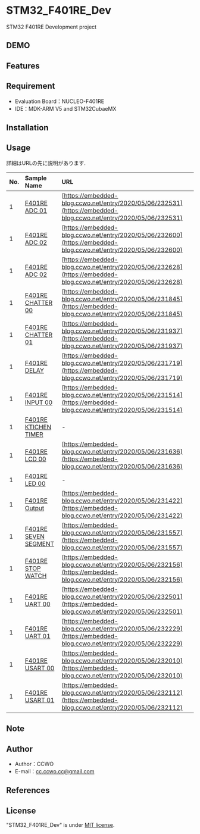 # STM32_F401RE_Dev

STM32 F401RE Development project

## DEMO

## Features

## Requirement

- Evaluation Board：NUCLEO-F401RE
- IDE：MDK-ARM V5 and STM32CubaeMX

## Installation

## Usage

詳細はURLの先に説明があります.

|No.|Sample Name|URL|
|:--|:--|:--|
|1|[F401RE ADC 01](MDKARM/F401RE_ADC_01/)                 |[https://embedded-blog.ccwo.net/entry/2020/05/06/232531](https://embedded-blog.ccwo.net/entry/2020/05/06/232531)|
|1|[F401RE ADC 02](MDKARM/F401RE_ADC_02/)                 |[https://embedded-blog.ccwo.net/entry/2020/05/06/232600](https://embedded-blog.ccwo.net/entry/2020/05/06/232600)|
|1|[F401RE ADC 02](MDKARM/F401RE_ADC_03/)                 |[https://embedded-blog.ccwo.net/entry/2020/05/06/232628](https://embedded-blog.ccwo.net/entry/2020/05/06/232628)|
|1|[F401RE CHATTER 00](MDKARM/F401RE_chatter_00/)         |[https://embedded-blog.ccwo.net/entry/2020/05/06/231845](https://embedded-blog.ccwo.net/entry/2020/05/06/231845)|
|1|[F401RE CHATTER 01](MDKARM/F401RE_chatter_01/)         |[https://embedded-blog.ccwo.net/entry/2020/05/06/231937](https://embedded-blog.ccwo.net/entry/2020/05/06/231937)|
|1|[F401RE DELAY](MDKARM/F401RE_DELAY/)                   |[https://embedded-blog.ccwo.net/entry/2020/05/06/231719](https://embedded-blog.ccwo.net/entry/2020/05/06/231719)|
|1|[F401RE INPUT 00](MDKARM/F401RE_Input_00/)             |[https://embedded-blog.ccwo.net/entry/2020/05/06/231514](https://embedded-blog.ccwo.net/entry/2020/05/06/231514)|
|1|[F401RE KTICHEN TIMER](MDKARM/F401RE_KitchenTimer/)    |-|
|1|[F401RE LCD 00](MDKARM/F401RE_LCD_00/)                 |[https://embedded-blog.ccwo.net/entry/2020/05/06/231636](https://embedded-blog.ccwo.net/entry/2020/05/06/231636)|
|1|[F401RE LED 00](MDKARM/F401RE_LED_00/)                 |-|
|1|[F401RE Output](MDKARM/F401RE_Output_00/)              |[https://embedded-blog.ccwo.net/entry/2020/05/06/231422](https://embedded-blog.ccwo.net/entry/2020/05/06/231422)|
|1|[F401RE SEVEN SEGMENT](MDKARM/F401RE_SevenSegment_00/) |[https://embedded-blog.ccwo.net/entry/2020/05/06/231557](https://embedded-blog.ccwo.net/entry/2020/05/06/231557)|
|1|[F401RE STOP WATCH](MDKARM/F401RE_StopWatch/)          |[https://embedded-blog.ccwo.net/entry/2020/05/06/232156](https://embedded-blog.ccwo.net/entry/2020/05/06/232156)|
|1|[F401RE UART 00](MDKARM/F401RE_UART_00/)               |[https://embedded-blog.ccwo.net/entry/2020/05/06/232501](https://embedded-blog.ccwo.net/entry/2020/05/06/232501)|
|1|[F401RE UART 01](MDKARM/F401RE_UART_01/)               |[https://embedded-blog.ccwo.net/entry/2020/05/06/232229](https://embedded-blog.ccwo.net/entry/2020/05/06/232229)|
|1|[F401RE USART 00](MDKARM/F401RE_USART_00/)             |[https://embedded-blog.ccwo.net/entry/2020/05/06/232010](https://embedded-blog.ccwo.net/entry/2020/05/06/232010)|
|1|[F401RE USART 01](MDKARM/F401RE_USART_01/)             |[https://embedded-blog.ccwo.net/entry/2020/05/06/232112](https://embedded-blog.ccwo.net/entry/2020/05/06/232112)|

## Note

## Author

- Author：CCWO
- E-mail：cc.ccwo.cc@gmail.com

## References

## License

"STM32_F401RE_Dev" is under [MIT license](https://en.wikipedia.org/wiki/MIT_License).
